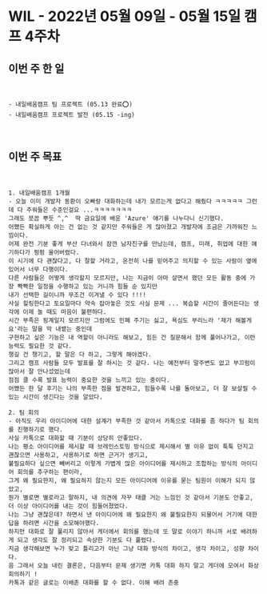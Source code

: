 # WIL - 2022년 05월 09일 - 05월 15일 캠프 4주차


## 이번 주 한 일
<br>

    - 내일배움캠프 팀 프로젝트 (05.13 완료⭕)  
    - 내일배움캠프 프로젝트 발전 (05.15 -ing)  

<br>    

## 이번 주 목표
<br>

    1. 내일배움캠프 1개월
    - 오늘 이미 개발자 동환이 오빠랑 대화하는데 내가 모르는게 없다고 해줬다 ㅋㅋㅋㅋㅋ 그런데 다 주워들은 수준인걸요 ...ㅋㅋㅋㅋㅋㅋㅋ  
    그래도 쪼끔 뿌듯 ^,^  딱 금요일에 배운 'Azure' 얘기를 나누다니 신기했다.   
    어쨌든 확실하게 아는 건 없는 것 같지만 주워들은 게 많아졌고 개발자에 조금은 가까워진 느낌이다.   
    어제 완전 기분 좋게 부산 다녀와서 잠깐 남자친구를 만났는데, 캠프, 미래, 취업에 대한 얘기하다가 펑펑 울어버렸다.  
    이 시기에 다 괜찮다고, 다 잘할 거라고, 온전히 나를 믿어주고 의지할 수 있는 사람이 옆에 있어서 너무 다행이다. 
    다른 사람들은 어떻게 생각할지 모르지만, 나는 지금이 아마 살면서 했던 모든 활동 중에 가장 빡빡한 일정을 수행하고 있는 거니까 힘들 순 있지만  
    내가 선택한 길이니까 무조건 이겨낼 수 있다 !!!!
    사실 힐링한다고 토요일마다 약속 잡아놓은 것도 사실 문제 ... 복습할 시간이 줄어든다는 생각에 이제 놀 때도 마음이 불편하다.  
    시간 부족은 핑계일지 모르지만 그럼에도 민폐 주기는 싫고, 욕심도 부리느라 '제가 해볼게요'라는 말을 막 내뱉는 중인데  
    구현하고 싶은 기능은 내 역할이 아니라도 해보고, 힘든 건 질문해서 함께 풀어나가고, 이런 능력도 필요한 것 같다.  
    챙길 건 챙기고, 할 말은 다 하고, 그렇게 해야겠다.  
    그리고 캠프 사람들 모두 발표를 잘 하시는 것 같다. 나는 예전부터 말주변도 없고 부끄럼이 많아서 잘 안나섰었는데  
    점점 클 수록 발표 능력이 중요한 것을 느끼고 있는 중이다.  
    어쨌든 한 달 후기는 나의 부족한 점을 발견하고, 힘들수록 나를 돌아보고, 더 잘 보살필 수 있는 시간이 생긴다는 것을 알았다. 

    2. 팀 회의
    - 아직도 우리 아이디어에 대한 설계가 부족한 것 같아서 카톡으로 대화를 좀 하다가 팀 회의를 진행하기로 했다.  
    사실 카톡으로 대화할 때 기분이 상당히 안좋았다. 
    나는 평소 아이디어를 제시할 때 브레인스토밍 방식으로 제시해서 별 이유 없이 툭툭 던지고 괜찮으면 사용하고, 사용하기로 하면 근거가 생기고,
    불필요하다 싶으면 빼버리고 이렇게 가볍게 많은 아이디어를 제시하고 조합하는 방식의 아이디어 회의를 추구하는 편이라,   
    그게 왜 필요한지, 왜 필요하지 않는지 모든 아이디어에 이유를 묻는 팀원이 이해가 되지 않았고,  
    뭔가 별로면 별로라고 말하지, 내 의견에 자꾸 태클 거는 느낌인 것 같아서 기분도 안좋고, 더 이상 아이디어를 내는 것이 힘들어졌었다.  
    나는 그냥 괜찮은데? 하면서 낸 아이디어에 왜 필요한지 왜 불필요한지 되물어서 거기에 대한 답을 하려면 시간을 소모해야했다.
    하지만 대화로 잘 풀리지 않아서 게더에서 회의를 했는데 또 말로 이야기 하니까 서로 배려하게 되고 생각도 잘 정리되고 속상한 기분도 다 풀렸다.  
    지금 생각해보면 누가 맞고 틀리고가 아닌 그냥 대화 방식의 차이고, 생각 차이고, 성향 차이다.  
    음 그래서 오늘 내린 결론은, 다음부터 문제 생기면 카톡 대화 하지 말고 게더에 모여서 화상 회의하기 !  
    카톡과 같은 글로는 이배존 대화를 할 수 없다. 이해 배려 존중

    
